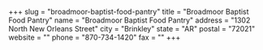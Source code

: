 +++
slug = "broadmoor-baptist-food-pantry"
title = "Broadmoor Baptist Food Pantry"
name = "Broadmoor Baptist Food Pantry"
address = "1302 North New Orleans Street"
city = "Brinkley"
state = "AR"
postal = "72021"
website = ""
phone = "870-734-1420"
fax = ""
+++

